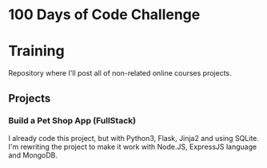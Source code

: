 # 100 Days of Code Challenge

# Training

Repository where I'll post all of non-related online courses projects.

## Projects

### Build a Pet Shop App (FullStack)

I already code this project, but with Python3, Flask, Jinja2 and using SQLite. I'm rewriting the project to make it work with Node.JS, ExpressJS language and MongoDB.
